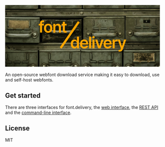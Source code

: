 <img src=".github/cover.png">

An open-source webfont download service making it easy to download, use and
self-host webfonts.

## Get started

There are three interfaces for font.delivery, the
[web interface](https://font.delivery), the
[REST API](https://font.delivery/reference) and the
[command-line interface](https://github.com/sfhorg/font.delivery/releases).

## License

MIT
